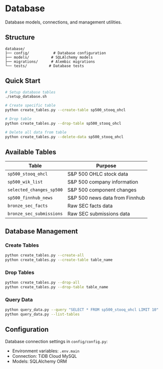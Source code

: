 # Database

Database models, connections, and management utilities.

## Structure

```
database/
├── config/           # Database configuration
├── models/          # SQLAlchemy models
├── migrations/      # Alembic migrations
└── tests/          # Database tests
```

## Quick Start

```bash
# Setup database tables
./setup_database.sh

# Create specific table
python create_tables.py --create-table sp500_stooq_ohcl

# Drop table
python create_tables.py --drop-table sp500_stooq_ohcl

# Delete all data from table
python create_tables.py --delete-data sp500_stooq_ohcl
```

## Available Tables

| Table | Purpose |
|-------|---------|
| `sp500_stooq_ohcl` | S&P 500 OHLC stock data |
| `sp500_wik_list` | S&P 500 company information |
| `selected_changes_sp500` | S&P 500 component changes |
| `sp500_finnhub_news` | S&P 500 news data from Finnhub |
| `bronze_sec_facts` | Raw SEC facts data |
| `bronze_sec_submissions` | Raw SEC submissions data |

## Database Management

### Create Tables
```bash
python create_tables.py --create-all
python create_tables.py --create-table table_name
```

### Drop Tables
```bash
python create_tables.py --drop-all
python create_tables.py --drop-table table_name
```

### Query Data
```bash
python query_data.py --query "SELECT * FROM sp500_stooq_ohcl LIMIT 10"
python query_data.py --list-tables
```

## Configuration

Database connection settings in `config/config.py`:
- Environment variables: `.env.main`
- Connection: TiDB Cloud MySQL
- Models: SQLAlchemy ORM
